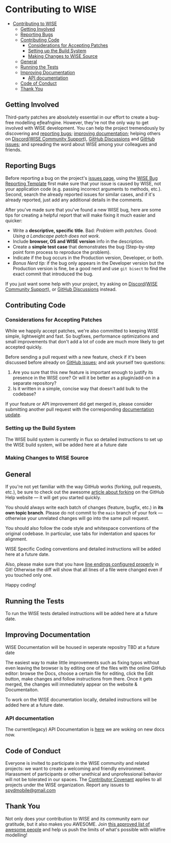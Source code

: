 Contributing to WISE
=======================

- [Contributing to WISE](#contributing-to-wise)
  - [Getting Involved](#getting-involved)
  - [Reporting Bugs](#reporting-bugs)
  - [Contributing Code](#contributing-code)
    - [Considerations for Accepting Patches](#considerations-for-accepting-patches)
    - [Setting up the Build System](#setting-up-the-build-system)
    - [Making Changes to WISE Source](#making-changes-to-wise-source)
  - [General](#general)
  - [Running the Tests](#running-the-tests)
  - [Improving Documentation](#improving-documentation)
    - [API documentation](#api-documentation)
  - [Code of Conduct](#code-of-conduct)
  - [Thank You](#thank-you)

## Getting Involved

Third-party patches are absolutely essential in our effort to create a bug-free modelling eƒleafngine.
However, they're not the only way to get involved with WISE development.
You can help the project tremendously by discovering and [reporting bugs](#reporting-bugs);
[improving documentation](#improving-documentation);
helping others on [Discord(WISE Community Support)](https://discord.com/channels/753976083053019216/754017869125386350),
[GitHub Discussions](https://github.com/PSaaS-Developers/Project_issues/discussions/11)
and [GitHub issues](https://github.com/PSaaS-Developers/Project_issues/issues);
and spreading the word about WISE among your colleagues and friends.

## Reporting Bugs

Before reporting a bug on the project's [issues page](https://github.com/PSaaS-Developers/Project_issues/issues),
using the [WISE Bug Reporting Template](https://github.com/PSaaS-Developers/Project_issues/issues/new?assignees=spydmobile&labels=bug%2Ctriage%2CW.I.S.E.&template=WISE_bug_report.yml&title=%5BWISE+Bug%5D%3A+)
first make sure that your issue is caused by WISE, not your application code
(e.g. passing incorrect arguments to methods, etc.).
Second, search the already reported issues for similar cases,
and if it's already reported, just add any additional details in the comments.

After you've made sure that you've found a new WISE bug,
here are some tips for creating a helpful report that will make fixing it much easier and quicker:

 * Write a **descriptive, specific title**. Bad: *Problem with patches*. Good: *Using a Landscape patch does not work*.
 * Include **browser, OS and WISE version** info in the description.
 * Create a **simple test case** that demonstrates the bug (Step-by-step point form process to reproduce the problem).
 * Indicate if the bug occurs in the Production version, Developer, or both.
 * *Bonus Nerd tip:* if the bug only appears in the Developer version but the Production version is fine,
   be a good nerd and use `git bisect` to find the exact commit that introduced the bug.

If you just want some help with your project,
try asking on [Discord(WISE Community Support)](https://discord.com/channels/753976083053019216/754017869125386350),
or [GitHub Discussions](https://github.com/PSaaS-Developers/Project_issues/discussions/11) instead.

## Contributing Code

### Considerations for Accepting Patches

While we happily accept patches, we're also committed to keeping WISE simple, lightweight and fast.
So bugfixes, performance optimizations and small improvements that don't add a lot of code
are much more likely to get accepted quickly.

Before sending a pull request with a new feature, check if it's been discussed before already
on [GitHub issues](https://github.com/PSaaS-Developers/Project_issues/issues);
and ask yourself two questions:

 1. Are you sure that this new feature is important enough to justify its presence in the WISE core?
    Or will it be better as a plugin/add-on in a separate repository?
 2. Is it written in a simple, concise way that doesn't add bulk to the codebase?

If your feature or API improvement did get merged in,
please consider submitting another pull request with the corresponding [documentation update](#improving-documentation).

### Setting up the Build System

The WISE build system is currently in flux so detailed instructions to set up the WISE build system, will be added here at a future date

### Making Changes to WISE Source

## General

If you're not yet familiar with the way GitHub works (forking, pull requests, etc.),
be sure to check out the awesome [article about forking](https://help.github.com/articles/fork-a-repo)
on the GitHub Help website &mdash; it will get you started quickly.

You should always write each batch of changes (feature, bugfix, etc.) in **its own topic branch**.
Please do not commit to the `main` branch of your fork — otherwise your unrelated changes will go into the same pull request.

You should also follow the code style and whitespace conventions of the original codebase.
In particular, use tabs for indentation and spaces for alignment.

WISE Specific Coding conventions and detailed instructions will be added here at a future date.

Also, please make sure that you have [line endings configured properly](https://help.github.com/articles/dealing-with-line-endings) in Git! Otherwise the diff will show that all lines of a file were changed even if you touched only one.

Happy coding!

## Running the Tests

To run the WISE tests detailed instructions will be added here at a future date.

## Improving Documentation


WISE Documentation will be housed in seperate repositry TBD at a future date

The easiest way to make little improvements such as fixing typos without even leaving the browser
is by editing one of the files with the online GitHub editor:
browse the Docs, choose a certain file for editing, click the Edit button, make changes and follow instructions from there.
Once it gets merged, the changes will immediately appear on the website & Documentaiton.

To work on the WISE documentation locally, detailed instructions will be added here at a future date.

### API documentation

The current(legacy) API Documentation is [here](https://wisedocs.intellifirenwt.com)
we are woking on new docs now.

## Code of Conduct

Everyone is invited to participate in the WISE community and related projects:
we want to create a welcoming and friendly environment.
Harassment of participants or other unethical and unprofessional behavior will not be tolerated in our spaces.
The [Contributor Covenant](CODE_OF_CONDUCT.md)
applies to all projects under the WISE organization.
Report any issues to spydmobile@gmail.com

## Thank You

Not only does your contribution to WISE and its community earn our gratitude, but it also makes you AWESOME.
Join [this approved list of awesome people](https://github.com/PSaaS-Developers/Project_issues/graphs/contributors)
and help us push the limits of what's possible with wildfire modelling!
